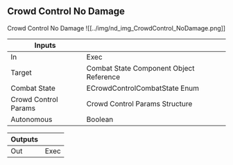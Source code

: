 ## Crowd Control No Damage
Crowd Control No Damage
![[../img/nd_img_CrowdControl_NoDamage.png]]

|Inputs||
|--|--|
| In | Exec |
| Target | Combat State Component Object Reference |
| Combat State | ECrowdControlCombatState Enum |
| Crowd Control Params | Crowd Control Params Structure |
| Autonomous | Boolean |

|Outputs||
|--|--|
| Out | Exec |
